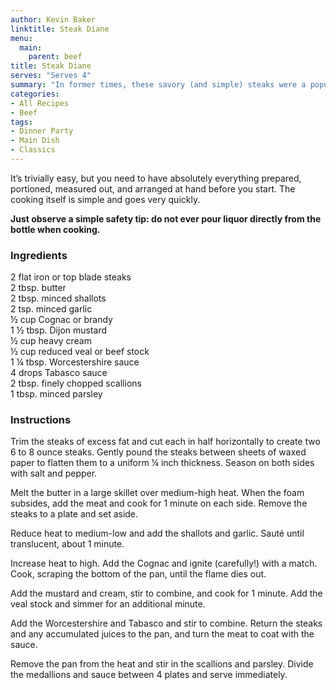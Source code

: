 ```yaml
---
author: Kevin Baker
linktitle: Steak Diane
menu:
  main:
    parent: beef
title: Steak Diane
serves: "Serves 4"
summary: "In former times, these savory (and simple) steaks were a popular dish to cook table-side in a chafing dish. When you ignite the cognac, the resulting pillar of fire makes for great drama in a darkened dining room. For a fun retro evening, you can replicate this trick with an electric skillet. "
categories:
- All Recipes
- Beef
tags:
- Dinner Party
- Main Dish
- Classics
---
```

It’s trivially easy, but you need to have absolutely everything prepared, portioned, measured out, and arranged at hand before you start. The cooking itself is simple and goes very quickly.  

**Just observe a simple safety tip: do not ever pour liquor directly from the bottle when cooking.**

### Ingredients

<div class="ingredient-list">

2 flat iron or top blade steaks  
2 tbsp. butter  
2 tbsp. minced shallots  
2 tsp. minced garlic  
½ cup Cognac or brandy  
1 ½ tbsp. Dijon mustard  
½ cup heavy cream  
½ cup reduced veal or beef stock  
1 ¼ tbsp. Worcestershire sauce  
4 drops Tabasco sauce  
2 tbsp. finely chopped scallions   
1 tbsp. minced parsley  

</div>

### Instructions
Trim the steaks of excess fat and cut each in half horizontally to create two 6 to 8 ounce steaks. Gently pound the steaks between sheets of waxed paper to flatten them to a uniform ¼ inch thickness. Season on both sides with salt and pepper.

Melt the butter in a large skillet over medium-high heat. When the foam subsides, add the meat and cook for 1 minute on each side. Remove the steaks to a plate and set aside.

Reduce heat to medium-low and add the shallots and garlic. Sauté until translucent, about 1 minute.

Increase heat to high.  Add the Cognac and ignite (carefully!) with a match.  Cook, scraping the bottom of the pan, until the flame dies out. 

Add the mustard and cream, stir to combine, and cook for 1 minute.  Add the veal stock and simmer for an additional minute.

Add the Worcestershire and Tabasco and stir to combine.  Return the steaks and any accumulated juices to the pan, and turn the meat to coat with the sauce.

Remove the pan from the heat and stir in the scallions and parsley.  Divide the medallions and sauce between 4 plates and serve immediately.
